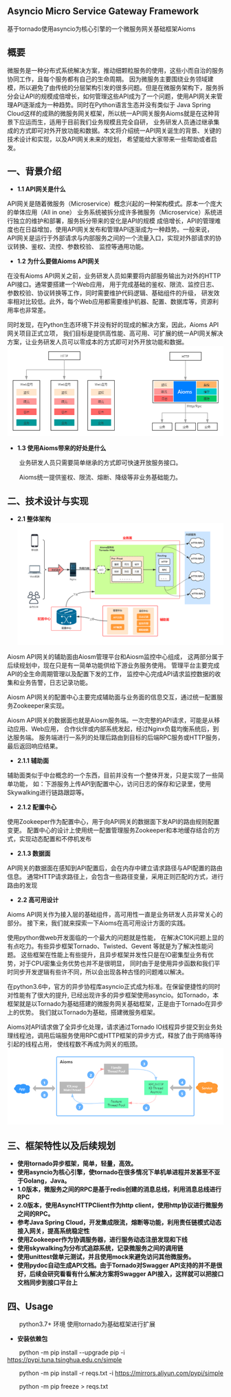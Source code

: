 ## Asyncio Micro Service Gateway Framework
基于tornado使用asyncio为核心引擎的一个微服务网关基础框架Aioms
## 概要
微服务是一种分布式系统解决方案，推动细颗粒服务的使用，这些小而自治的服务协同工作，且每个服务都有自己的生命周期。
因为微服务主要围绕业务领域建模，所以避免了由传统的分层架构引发的很多问题。但是在微服务架构下，服务拆分会让API的规模成倍增长，如何管理这些API成为了一个问题，使用API网关来管理API逐渐成为一种趋势。同时在Python语言生态并没有类似于
Java Spring Cloud这样的成熟的微服务网关框架，所以统一API网关服务Aioms就是在这种背景下应运而生，适用于目前我们业务规模且完全自研，
业务研发人员通过继承集成的方式即可对外开放功能和数据。本文将介绍统一API网关诞生的背景、关键的技术设计和实现，以及API网关未来的规划，
希望能给大家带来一些帮助或者启发。

## 一、背景介绍
* **1.1 API网关是什么**

API网关是随着微服务（Microservice）概念兴起的一种架构模式。原本一个庞大的单体应用（All in one）
业务系统被拆分成许多微服务（Microservice）系统进行独立的维护和部署，服务拆分带来的变化是API的规模
成倍增长，API的管理难度也在日益增加，使用API网关发布和管理API逐渐成为一种趋势。一般来说，
API网关是运行于外部请求与内部服务之间的一个流量入口，实现对外部请求的协议转换、鉴权、流控、参数校验、
监控等通用功能。

* **1.2 为什么要做Aioms API网关**

在没有Aioms API网关之前，业务研发人员如果要将内部服务输出为对外的HTTP API接口。通常要搭建一个Web应用，
用于完成基础的鉴权、限流、监控日志、参数校验、协议转换等工作，同时需要维护代码逻辑、基础组件的升级，
研发效率相对比较低。此外，每个Web应用都需要维护机器、配置、数据库等，资源利用率也非常差。

同时发现，在Python生态环境下并没有好的现成的解决方案，因此，Aioms API网关项目正式立项，
我们目标是提供高性能、高可用、可扩展的统一API网关解决方案，让业务研发人员可以零成本的方式即可对外开放功能和数据。
![avatar](img/img1.png)

* **1.3 使用Aioms带来的好处是什么**


&emsp;&emsp;业务研发人员只需要简单继承的方式即可快速开放服务接口。

&emsp;&emsp;Aioms统一提供鉴权、限流、熔断、降级等非业务基础能力。

## 二、技术设计与实现
* **2.1 整体架构**
![avatar](img/img2.png)
  
Aiosm API网关的辅助面由Aiosm管理平台和Aiosm监控中心组成，
这两部分属于后续规划中，现在只是有一简单功能供给下游业务服务使用。
管理平台主要完成API的全生命周期管理以及配置下发的工作，
监控中心完成API请求监控数据的收集和业务告警，日志记录功能。

Aiosm API网关的配置中心主要完成辅助面与业务面的信息交互，通过统一配置服务Zookeeper来实现。

Aiosm API网关的数据面也就是Aiosm服务端。一次完整的API请求，可能是从移动应用、Web应用，
合作伙伴或内部系统发起，经过Nginx负载均衡系统后，到达服务端。
服务端进行一系列的处理后路由到目标的后端RPC服务或HTTP服务，最后返回响应结果。
  
* **2.1.1 辅助面**

辅助面类似于中台概念的一个东西，目前并没有一个整体开发，只是实现了一些简单功能，
如：下游服务上传API到配置中心，访问日志的保存和记录里，使用Skywalking进行链路跟踪等。

* **2.1.2 配置中心**

使用Zookeeper作为配置中心，用于向API网关的数据面下发API的路由规则配置变更。
配置中心的设计上使用统一配置管理服务Zookeeper和本地缓存结合的方式，实现动态配置和不停机发布

* **2.1.3 数据面**

API网关的数据面在感知到API配置后，会在内存中建立请求路径与API配置的路由信息。
通常HTTP请求路径上，会包含一些路径变量，采用正则匹配的方式，进行路由的发现

* **2.2 高可用设计**

Aioms API网关作为接入层的基础组件，高可用性一直是业务研发人员非常关心的部分。
接下来，我们就来探索一下Aioms在高可用设计方面的实践。

使用python做web开发面临的一个最大的问题就是性能，
在解决C10K问题上显的有点吃力。有些异步框架Tornado、Twisted、Gevent 等就是为了解决性能问题。
这些框架在性能上有些提升，且异步框架并发性只是在IO密集型业务有优势，对于CPU密集业务优势也并不是很明显，
同时由于是使用异步函数和我们平时同步开发逻辑有些许不同，所以会出现各种古怪的问题难以解决。

在python3.6中，官方的异步协程库asyncio正式成为标准。在保留便捷性的同时对性能有了很大的提升, 
已经出现许多的异步框架使用asyncio。如Tornado，本框架就是以Tornado为基础搭建的微服务网关基础框架，正是由于Tornado在异步上的优势。
我们就以Tornado为基础，搭建微服务框架。

Aioms对API请求做了全异步化处理，请求通过Tornado IO线程异步提交到业务处理线程池，调用后端服务使用RPC或HTTP框架的异步方式，释放了由于网络等待引起的线程占用，
使线程数不再成为网关的瓶颈。
![avatar](img/img3.png)
## 三、框架特性以及后续规划

* **使用tornado异步框架，简单，轻量，高效。**
* **使用asyncio为核心引擎，使tornado在很多情况下单机单进程并发甚至不亚于Golang，Java。**
* **1.0版本，微服务之间的RPC是基于redis创建的消息总线，利用消息总线进行RPC**
* **2.0版本，使用AsyncHTTPClient作为http client，使用http协议进行微服务之间的RPC。**
* **参考Java Spring Cloud，开发集成限流，熔断等功能，利用责任链模式动态接入网关，提高系统稳定性**
* **使用Zookeeper作为协调服务器，进行服务动态注册发现和下线**
* **使用skywalking为分布式追踪系统，记录微服务之间的调用链**
* **使用unittest做单元测试，并且使用mock来避免访问其他微服务。**
* **使用pydoc自动生成API文档。由于Tornado对Swagger API支持的并不是很好，后续会研究看看有什么解决方案将Swagger API接入，这样就可以把接口文档同步到接口平台上**

## 四、Usage
&emsp;&emsp;python3.7+ 环境 使用tornado为基础框架进行扩展

* **安装依赖包**

&emsp;&emsp;python -m pip install --upgrade pip -i https://pypi.tuna.tsinghua.edu.cn/simple

&emsp;&emsp;python -m pip install -r reqs.txt -i https://mirrors.aliyun.com/pypi/simple

&emsp;&emsp;python -m pip freeze > reqs.txt  